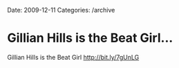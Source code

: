 Date: 2009-12-11
Categories: /archive

# Gillian Hills is the Beat Girl...

Gillian Hills is the Beat Girl <a href="http://bit.ly/7gUnLG" rel="nofollow">http://bit.ly/7gUnLG</a>

